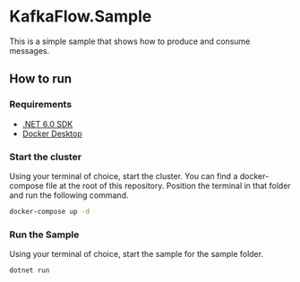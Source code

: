 # KafkaFlow.Sample

This is a simple sample that shows how to produce and consume messages.

## How to run

### Requirements
 - [.NET 6.0 SDK](https://dotnet.microsoft.com/en-us/download/dotnet/6.0)
 - [Docker Desktop](https://www.docker.com/products/docker-desktop/)

### Start the cluster
Using your terminal of choice, start the cluster.
You can find a docker-compose file at the root of this repository. 
Position the terminal in that folder and run the following command.

```bash
docker-compose up -d
```

### Run the Sample
Using your terminal of choice, start the sample for the sample folder.

```bash
dotnet run
```